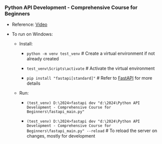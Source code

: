 ### Python API Development - Comprehensive Course for Beginners

- Reference: [Video](https://youtu.be/0sOvCWFmrtA?si=-05wLEo8dSuYzQfz)

- To run on Windows:

    - Install:
    
        - `python -m venv test_venv` # Create a virtual environment if not already created
        
        - `test_venv\Scripts\activate` # Activate the virtual environment
        
        - `pip install "fastapi[standard]"` # Refer to [FastAPI](https://fastapi.tiangolo.com/tutorial/#run-the-code:~:text=checks%2C%20autocompletion%2C%20etc.-,Install%20FastAPI,-%C2%B6) for more details

    - Run:

        - `(test_venv) D:\2024>fastapi dev "d:\2024\Python API Development - Comprehensive Course for Beginners\fastapi_main.py"`

        - `(test_venv) D:\2024>fastapi dev "d:\2024\Python API Development - Comprehensive Course for Beginners\fastapi_main.py" --reload` # To reload the server on changes, mostly for development
